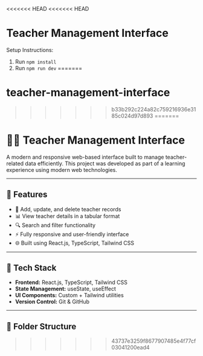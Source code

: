 <<<<<<< HEAD
<<<<<<< HEAD
# Teacher Management Interface

Setup Instructions:
1. Run `npm install`
2. Run `npm run dev`
=======
# teacher-management-interface
>>>>>>> b33b292c224a82c759216936e3185c024d97d893
=======
# 👩‍🏫 Teacher Management Interface

A modern and responsive web-based interface built to manage teacher-related data efficiently. This project was developed as part of a learning experience using modern web technologies.

---

## 📌 Features

- 📝 Add, update, and delete teacher records
- 📊 View teacher details in a tabular format
- 🔍 Search and filter functionality
- ⚡ Fully responsive and user-friendly interface
- 🌐 Built using React.js, TypeScript, Tailwind CSS

---

## 🚀 Tech Stack

- **Frontend:** React.js, TypeScript, Tailwind CSS
- **State Management:** useState, useEffect
- **UI Components:** Custom + Tailwind utilities
- **Version Control:** Git & GitHub

---

## 📂 Folder Structure

>>>>>>> 43737e3259f8677907485e4f77cf03041200ead4

